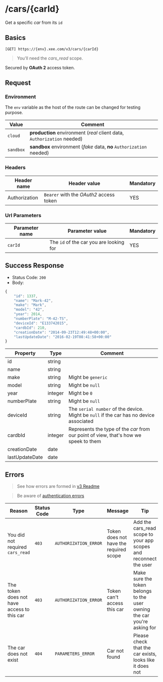 # /cars/{carId}

Get a specific *car* from its `id`

## Basics

`[GET] https://{env}.xee.com/v3/cars/{carId}`

> You'll need the *cars_read* scope.

Secured by **OAuth 2** access token.

## Request

### Environment

The `env` variable as the host of the route can be changed for testing purpose.

|Value|Comment|
|---|---|
|`cloud`|**production** environment (*real* client data, `Authorization` needed)|
|`sandbox`|**sandbox** environment (*fake* data, **no** `Authorization` needed)|

### Headers

|Header name|Header value|Mandatory|
|---|---|---|
|Authorization|`Bearer` with the *OAuth2* access token|YES|

### Url Parameters

|Parameter name|Parameter value|Mandatory|
|---|---|---|
|`carId`|The `id` of the car you are looking for|YES|

## Success Response

- Status Code: `200`
- Body:

```javascript 
{
    "id": 1337,
    "name": "Mark-42",
    "make": "Mark",
    "model": "42",
    "year": 2014,
    "numberPlate": "M-42-TS",
    "deviceId": "E133742015",
    "cardbId": 210,
    "creationDate": "2014-09-23T12:49:48+00:00",
    "lastUpdateDate": "2016-02-19T08:41:58+00:00"
}
```

|Property|Type|Comment|
|---|---|---|
|id|string||
|name|string||
|make|string|Might be `generic`|
|model|string|Might be `null`|
|year|integer|Might be `0`|
|numberPlate|string|Might be `null`|
|deviceId|string|The `serial number` of the device. Might be `null` if the car has no device associated|
|cardbId|integer|Represents the type of the *car* from our point of view, that's how we speek to them|
|creationDate|date||
|lastUpdateDate|date||

## Errors

> See how errors are formed in [v3 Readme](../README.md)

> Be aware of [authentication errors](../auth/README.md)

|Reason|Status Code|Type|Message|Tip|
|---|---|---|---|---|
|You did not required `cars_read`|`403`|`AUTHORIZATION_ERROR`|Token does not have the required scope|Add the cars_read scope to your app scopes and reconnect the user|
|The token does not have access to this car|`403`|`AUTHORIZATION_ERROR`|Token can't access this car|Make sure the token belongs to the user owning the car you're asking for|
|The car does not exist|`404`|`PARAMETERS_ERROR`|Car not found|Please check that the car exists, looks like it does not|